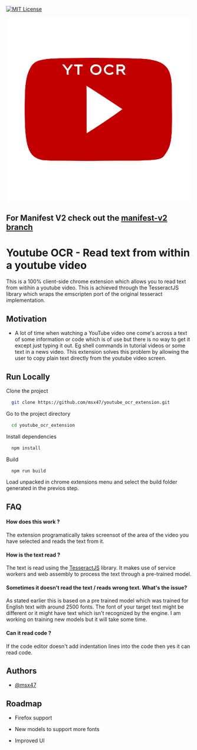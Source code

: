 [![MIT License](https://img.shields.io/github/license/mohit-s96/youtube_ocr_extension)](https://github.com/tterb/atomic-design-ui/blob/master/LICENSEs)

![Logo](/assets/favicon.png)

## For Manifest V2 check out the [manifest-v2 branch](https://github.com/mohit-s96/youtube_ocr_extension/tree/manifest-v2)

# Youtube OCR - Read text from within a youtube video

This is a 100% client-side chrome extension which allows you to read text from witihin a youtube video.
This is achieved through the TesseractJS library which wraps the emscripten port of the original tesseract implementation.

## Motivation

- A lot of time when watching a YouTube video one come's across a text of some information or code which is of use but there is no way to get it except just typing it out. Eg shell commands in tutorial videos or some text in a news video. This extension solves this problem by allowing the user to copy plain text directly from the youtube video screen.

## Run Locally

Clone the project

```bash
  git clone https://github.com/msx47/youtube_ocr_extension.git
```

Go to the project directory

```bash
  cd youtube_ocr_extension
```

Install dependencies

```bash
  npm install
```

Build

```bash
  npm run build
```

Load unpacked in chrome extensions menu and select the build folder generated in the previos step.

## FAQ

#### How does this work ?

The extension programatically takes screensot of the area of the video you have selected and reads the text from it.

#### How is the text read ?

The text is read using the [TesseractJS](https://github.com/naptha/tesseract.js/) library. It makes use of service workers and web assembly to process the text through a pre-trained model.

#### Sometimes it doesn't read the text / reads wrong text. What's the issue?

As stated earlier this is based on a pre trained model which was trained for English text with around 2500 fonts. The font of your target text might be different or it might have text which isn't recognized by the engine. I am working on training new models but it will take some time.

#### Can it read code ?

If the code editor doesn't add indentation lines into the code then yes it can read code.

## Authors

- [@msx47](https://www.github.com/msx47)

## Roadmap

- Firefox support

- New models to support more fonts

- Improved UI
